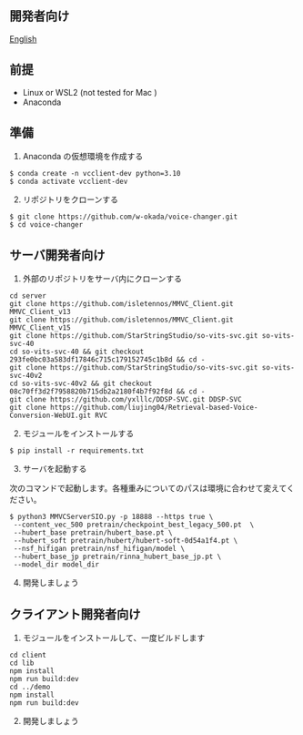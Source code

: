 ## 開発者向け

[English](/README_dev_en.md)

## 前提

- Linux or WSL2 (not tested for Mac )
- Anaconda

## 準備

1. Anaconda の仮想環境を作成する

```
$ conda create -n vcclient-dev python=3.10
$ conda activate vcclient-dev
```

2. リポジトリをクローンする

```
$ git clone https://github.com/w-okada/voice-changer.git
$ cd voice-changer
```

## サーバ開発者向け

1. 外部のリポジトリをサーバ内にクローンする

```
cd server
git clone https://github.com/isletennos/MMVC_Client.git MMVC_Client_v13
git clone https://github.com/isletennos/MMVC_Client.git MMVC_Client_v15
git clone https://github.com/StarStringStudio/so-vits-svc.git so-vits-svc-40
cd so-vits-svc-40 && git checkout 293fe0bc03a583df17846c715c179152745c1b8d && cd -
git clone https://github.com/StarStringStudio/so-vits-svc.git so-vits-svc-40v2
cd so-vits-svc-40v2 && git checkout 08c70ff3d2f7958820b715db2a2180f4b7f92f8d && cd -
git clone https://github.com/yxlllc/DDSP-SVC.git DDSP-SVC
git clone https://github.com/liujing04/Retrieval-based-Voice-Conversion-WebUI.git RVC
```

2. モジュールをインストールする

```
$ pip install -r requirements.txt
```

3. サーバを起動する

次のコマンドで起動します。各種重みについてのパスは環境に合わせて変えてください。

```
$ python3 MMVCServerSIO.py -p 18888 --https true \
 --content_vec_500 pretrain/checkpoint_best_legacy_500.pt  \
 --hubert_base pretrain/hubert_base.pt \
 --hubert_soft pretrain/hubert/hubert-soft-0d54a1f4.pt \
 --nsf_hifigan pretrain/nsf_hifigan/model \
 --hubert_base_jp pretrain/rinna_hubert_base_jp.pt \
 --model_dir model_dir
```

4. 開発しましょう

## クライアント開発者向け

1. モジュールをインストールして、一度ビルドします

```
cd client
cd lib
npm install
npm run build:dev
cd ../demo
npm install
npm run build:dev
```

2. 開発しましょう
